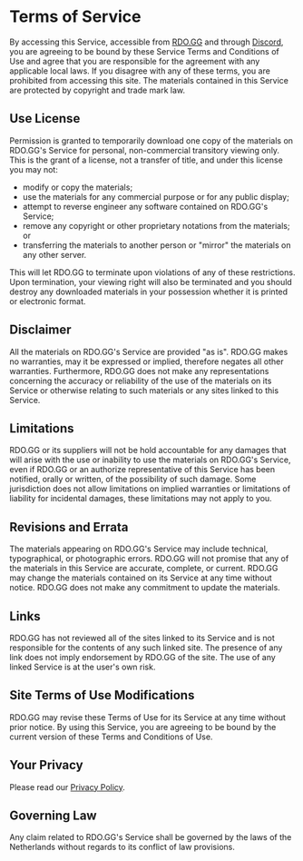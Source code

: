 # Terms of Service

By accessing this Service, accessible from [RDO.GG](https://rdo.gg/) and through [Discord](https://discord.com/), you are agreeing to be bound by these Service Terms and Conditions of Use and agree
that you are responsible for the agreement with any applicable local laws. If you disagree with any of these terms, you are prohibited from accessing this site. The materials contained in this
Service are protected by copyright and trade mark law.

## Use License

Permission is granted to temporarily download one copy of the materials on RDO.GG's Service for personal, non-commercial transitory viewing only. This is the grant of a license, not a
transfer of title, and under this license you may not:

- modify or copy the materials;
- use the materials for any commercial purpose or for any public display;
- attempt to reverse engineer any software contained on RDO.GG's Service;
- remove any copyright or other proprietary notations from the materials; or
- transferring the materials to another person or "mirror" the materials on any other server.

This will let RDO.GG to terminate upon violations of any of these restrictions. Upon termination, your viewing right will also be terminated and you should destroy any downloaded materials in
your possession whether it is printed or electronic format.

## Disclaimer

All the materials on RDO.GG's Service are provided "as is". RDO.GG makes no warranties, may it be expressed or implied, therefore negates all other warranties. Furthermore,
RDO.GG does not make any representations concerning the accuracy or reliability of the use of the materials on its Service or otherwise relating to such materials or any sites linked to this
Service.

## Limitations

RDO.GG or its suppliers will not be hold accountable for any damages that will arise with the use or inability to use the materials on RDO.GG's Service, even if RDO.GG or an
authorize representative of this Service has been notified, orally or written, of the possibility of such damage. Some jurisdiction does not allow limitations on implied warranties or limitations of
liability for incidental damages, these limitations may not apply to you.

## Revisions and Errata

The materials appearing on RDO.GG's Service may include technical, typographical, or photographic errors. RDO.GG will not promise that any of the materials in this Service are
accurate, complete, or current. RDO.GG may change the materials contained on its Service at any time without notice. RDO.GG does not make any commitment to update the materials.

## Links

RDO.GG has not reviewed all of the sites linked to its Service and is not responsible for the contents of any such linked site. The presence of any link does not imply endorsement by
RDO.GG of the site. The use of any linked Service is at the user's own risk.

## Site Terms of Use Modifications

RDO.GG may revise these Terms of Use for its Service at any time without prior notice. By using this Service, you are agreeing to be bound by the current version of these
Terms and Conditions of Use.

## Your Privacy

Please read our [Privacy Policy](./privacy-policy).

## Governing Law

Any claim related to RDO.GG's Service shall be governed by the laws of the Netherlands without regards to its conflict of law provisions.
